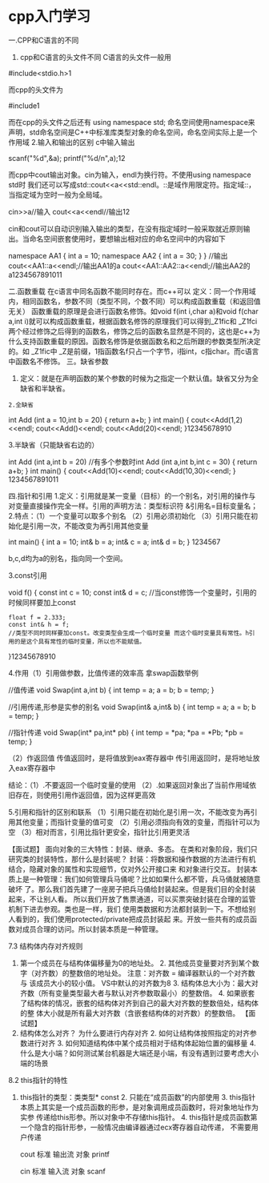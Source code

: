 # cpp入门学习

一.CPP和C语言的不同 
  1.  cpp和C语言的头文件不同 
     C语言的头文件一般用



#include<stdio.h>1

而cpp的头文件为



#include<iostream>1

而在cpp的头文件之后还有 
using namespace std; 
命名空间使用namespace来声明，std命名空间是C++中标准库类型对象的命名空间，命名空间实际上是一个作用域 
2.输入和输出的区别 
c中输入输出



scanf("%d",&a);
printf("%d/n",a);12

而cpp中cout输出对象。cin为输入，endl为换行符。不使用using namespace std时  我们还可以写成std::cout<<a<<std::endl。::是域作用限定符。指定域::，当指定域为空时一般为全局域。



cin>>a//输入
cout<<a<<endl//输出12

cin和cout可以自动识别输入输出的类型，在没有指定域时一般采取就近原则输出。当命名空间嵌套使用时，要想输出相对应的命名空间中的内容如下



namespace AA1
{
   int a = 10;
   namespace AA2
   {
      int a = 30;
   }
}
//输出
cout<<AA1::a<<endl;//输出AA1的a
cout<<AA1::AA2::a<<endl;//输出AA2的a1234567891011

二.函数重载 
      在c语言中同名函数不能同时存在。而c++可以 
      定义：同一个作用域内，相同函数名，参数不同（类型不同，个数不同）可以构成函数重载（和返回值无关） 
函数重载的原理是会进行函数名修饰。如void f(int i,char a)和void f(char a,int i)就可以构成函数重载，根据函数名修饰的原理我们可以得到_Z1fic和  _Z1fci两个经过修饰之后得到的函数名，修饰之后的函数名显然是不同的，这也是c++为什么支持函数重载的原因。函数名修饰是依据函数名和之后所跟的参数类型所决定的。如 _Z1fic中 _Z是前缀，1指函数名f只占一个字节，i指int，c指char。而c语言中函数名不修饰。 
三。缺省参数 

   1. 定义：就是在声明函数的某个参数的时候为之指定一个默认值。缺省又分为全缺省和半缺省。 

    2.全缺省



int Add (int a = 10,int b = 20)
{
   return a+b;
}
int main()
{
   cout<<Add(1,2)<<endl;
   cout<<Add()<<endl;
   cout<<Add(20)<<endl;
}12345678910

3.半缺省（只能缺省右边的）



int Add (int a,int b = 20)
//有多个参数时int Add (int a,int b,int c = 30)
{
   return a+b;
}
int main()
{
   cout<<Add(10)<<endl;
   cout<<Add(10,30)<<endl;
}
1234567891011

四.指针和引用 
1.定义：引用就是某一变量（目标）的一个别名，对引用的操作与对变量直接操作完全一样。引用的声明方法：类型标识符 &引用名=目标变量名； 
   2.特点：（1）一个变量可以取多个别名 
                （2）引用必须初始化 
                （3）引用只能在初始化是引用一次，不能改变为再引用其他变量



int main()
{
  int a = 10;
  int& b = a;
  int& c = a;
  int& d = b;
}   1234567

b,c,d均为a的别名，指向同一个空间。

3.const引用



 void f()
 {
    const int c = 10;
    const int& d = c;
    //当const修饰一个变量时，引用的时候同样要加上const

    float f = 2.333;
    const int& h = f;
    //类型不同时同样要加const。改变类型会生成一个临时变量 而这个临时变量具有常性。h引用的是这个具有常性的临时变量，所以也不能赋值。
}12345678910

4.作用（1）引用做参数，比值传递的效率高 
      拿swap函数举例



//值传递
void Swap(int a,int b)
{
   int temp = a;
   a = b;
   b = temp;
}

//引用传递,形参是实参的别名
void Swap(int& a,int& b)
{
   int temp = a;
   a = b;
   b = temp;
}


//指针传递
void Swap(int* pa,int* pb)
{
   int temp = *pa;
   *pa = *Pb;
   *pb = temp;
}


（2）作返回值 
传值返回时，是将值放到eax寄存器中 
传引用返回时，是将地址放入eax寄存器中

结论：（1）.不要返回一个临时变量的使用 
（2）.如果返回对象出了当前作用域依旧存在，则使用引用作返回值，因为这样更高效

5.引用和指针的区别和联系 
  （1）引用只能在初始化是引用一次，不能改变为再引用其他变量；而指针变量的值可变 
  （2）引用必须指向有效的变量，而指针可以为空 
  （3）相对而言，引用比指针更安全，指针比引用更灵活

【面试题】 面向对象的三大特性：封装、继承、多态。 
在类和对象阶段，我们只研究类的封装特性，那什么是封装呢？
封装：将数据和操作数据的方法进行有机结合，隐藏对象的属性和实现细节，仅对外公开接口来 和对象进行交互。
封装本质上是一种管理：我们如何管理兵马俑呢？比如如果什么都不管，兵马俑就被随意破坏 了。那么我们首先建了一座房子把兵马俑给封装起来。但是我们目的全封装起来，不让别人看。 所以我们开放了售票通道，可以买票突破封装在合理的监管机制下进去参观。类也是一样，我们 使用类数据和方法都封装到一下。不想给别人看到的，我们使用protected/private把成员封装起 来。开放一些共有的成员函数对成员合理的访问。所以封装本质是一种管理。

7.3 结构体内存对齐规则 
1. 第一个成员在与结构体偏移量为0的地址处。 2. 其他成员变量要对齐到某个数字（对齐数）的整数倍的地址处。 注意：对齐数 = 编译器默认的一个对齐数 与 该成员大小的较小值。
VS中默认的对齐数为8 3. 结构体总大小为：最大对齐数（所有变量类型最大者与默认对齐参数取最小）的整数倍。 4. 如果嵌套了结构体的情况，嵌套的结构体对齐到自己的最大对齐数的整数倍处，结构体的整 体大小就是所有最大对齐数（含嵌套结构体的对齐数）的整数倍。
【面试题】
1. 结构体怎么对齐？ 为什么要进行内存对齐 2. 如何让结构体按照指定的对齐参数进行对齐 3. 如何知道结构体中某个成员相对于结构体起始位置的偏移量 4. 什么是大小端？如何测试某台机器是大端还是小端，有没有遇到过要考虑大小端的场景

8.2 this指针的特性

1. this指针的类型：类类型* const 2. 只能在“成员函数”的内部使用 3. this指针本质上其实是一个成员函数的形参，是对象调用成员函数时，将对象地址作为实参 传递给this形参。所以对象中不存储this指针。 4. this指针是成员函数第一个隐含的指针形参，一般情况由编译器通过ecx寄存器自动传递， 不需要用户传递

   cout 标准 输出流 对象    printf

   cin 标准 输入流 对象    scanf

   

   
